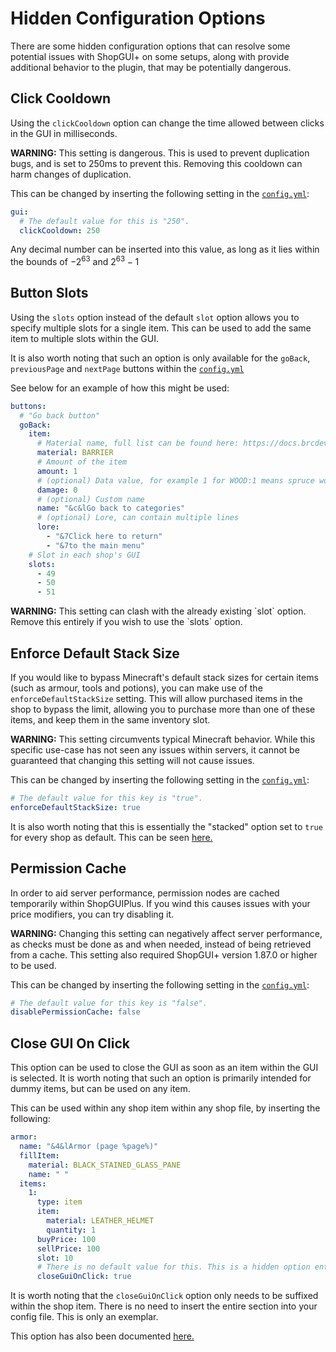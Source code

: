 # Hidden Configuration Options

There are some hidden configuration options that can resolve some potential issues with ShopGUI+ on some setups, along with provide additional behavior to the plugin, that may be potentially dangerous.

## Click Cooldown
Using the `clickCooldown` option can change the time allowed between clicks in the GUI in milliseconds.

 <p class="error"><b>WARNING:</b> This setting is dangerous. This is used to prevent duplication bugs, and is set to 250ms to prevent this. Removing this cooldown can harm changes of duplication. </p>

 This can be changed by inserting the following setting in the [`config.yml`](https://pastebin.com/KiM3PjU7):
 ```yaml
 gui:
   # The default value for this is "250".
   clickCooldown: 250
   ```
Any decimal number can be inserted into this value, as long as it lies within the bounds of $-2^{63}$ and $2^{63}-1$

## Button Slots
Using the `slots` option instead of the default `slot` option allows you to specify multiple slots for a single item. This can be used to add the same item to multiple slots within the GUI. 

It is also worth noting that such an option is only available for the `goBack`, `previousPage` and `nextPage` buttons within the [`config.yml`](https://pastebin.com/KiM3PjU7)

See below for an example of how this might be used:
```yaml
buttons:
  # "Go back button"
  goBack:
    item:
      # Material name, full list can be found here: https://docs.brcdev.net/#/materials
      material: BARRIER
      # Amount of the item
      amount: 1
      # (optional) Data value, for example 1 for WOOD:1 means spruce wood planks
      damage: 0
      # (optional) Custom name
      name: "&c&lGo back to categories"
      # (optional) Lore, can contain multiple lines
      lore:
        - "&7Click here to return"
        - "&7to the main menu"
    # Slot in each shop's GUI
    slots:
      - 49
      - 50
      - 51
```

<p class="error"><b>WARNING:</b> This setting can clash with the already existing `slot` option. Remove this entirely if you wish to use the `slots` option.</p>

## Enforce Default Stack Size
If you would like to bypass Minecraft's default stack sizes for certain items (such as armour, tools and potions), you can make use of the `enforceDefaultStackSize` setting. This will allow purchased items in the shop to bypass the limit, allowing you to purchase more than one of these items, and keep them in the same inventory slot. 

<p class="error"><b>WARNING:</b> This setting circumvents typical Minecraft behavior. While this specific use-case has not seen any issues within servers, it cannot be guaranteed that changing this setting will not cause issues. </p>

This can be changed by inserting the following setting in the [`config.yml`](https://pastebin.com/KiM3PjU7):
```yaml
# The default value for this key is "true".
enforceDefaultStackSize: true
```

It is also worth noting that this is essentially the "stacked" option set to `true` for every shop as default. This can be seen [here.](https://docs.brcdev.net/#/shopgui/stack-size?id=stacked)

## Permission Cache
In order to aid server performance, permission nodes are cached temporarily within ShopGUIPlus. If you wind this causes issues with your price modifiers, you can try disabling it.

<p class="error"><b>WARNING:</b> Changing this setting can negatively affect server performance, as checks must be done as and when needed, instead of being retrieved from a cache. This setting also required ShopGUI+ version 1.87.0 or higher to be used.</p>

This can be changed by inserting the following setting in the [`config.yml`](https://pastebin.com/KiM3PjU7):
```yaml
# The default value for this key is "false".
disablePermissionCache: false
```

## Close GUI On Click
This option can be used to close the GUI as soon as an item within the GUI is selected. It is worth noting that such an option is primarily intended for dummy items, but can be used on any item. 

This can be used within any shop item within any shop file, by inserting the following:
```yaml
armor:
  name: "&4&lArmor (page %page%)"
  fillItem:
    material: BLACK_STAINED_GLASS_PANE
    name: " "
  items:
    1:
      type: item
      item:
        material: LEATHER_HELMET
        quantity: 1
      buyPrice: 100
      sellPrice: 100
      slot: 10
      # There is no default value for this. This is a hidden option entirely.
      closeGuiOnClick: true
```

It is worth noting that the `closeGuiOnClick` option only needs to be suffixed within the shop item. There is no need to insert the entire section into your config file. This is only an exemplar.

This option has also been documented [here.](https://docs.brcdev.net/#/shopgui/faq?id=adding-buttons-to-close-currently-open-gui)